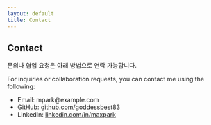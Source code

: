 ```yaml
---
layout: default
title: Contact
---
```


<section class="contact">
  <h1>Contact</h1>

  <p>문의나 협업 요청은 아래 방법으로 연락 가능합니다.</p>
  <p>For inquiries or collaboration requests, you can contact me using the following:</p>

  <ul>
    <li>Email: mpark@example.com</li>
    <li>GitHub: <a href="https://github.com/goddessbest83" target="_blank">github.com/goddessbest83</a></li>
    <li>LinkedIn: <a href="https://www.linkedin.com/in/maxpark" target="_blank">linkedin.com/in/maxpark</a></li>
  </ul>
</section>
